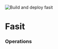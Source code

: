 ![Build and deploy fasit](https://github.com/navikt/fasit/workflows/Build%20and%20deploy%20fasit/badge.svg)

# Fasit

### Operations
